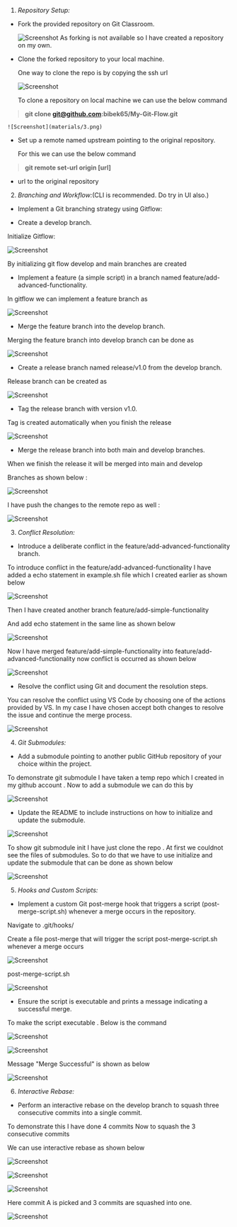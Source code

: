 1.  _Repository Setup:_

- Fork the provided repository on Git Classroom.

  ![Screenshot](materials/1.png)
  As forking is not available so I have created a repository on my own.

- Clone the forked repository to your local machine.

  One way to clone the repo is by copying the ssh url

  ![Screenshot](materials/2.png)

  To clone a repository on local machine we can use the below command

> **git clone git@github.com:bibek65/My-Git-Flow.git**

    ![Screenshot](materials/3.png)

- Set up a remote named upstream pointing to the original repository.

  For this we can use the below command

> **git remote set-url origin [url]**

- url to the original repository

2.  _Branching and Workflow:_(CLI is recommended. Do try in UI also.)

- Implement a Git branching strategy using Gitflow:

- Create a develop branch.

Initialize Gitflow:

![Screenshot](materials/4.png)

By initializing git flow develop and main branches are created

- Implement a feature (a simple script) in a branch named feature/add-advanced-functionality.

In gitflow we can implement a feature branch as

![Screenshot](materials/5.png)

- Merge the feature branch into the develop branch.

Merging the feature branch into develop branch can be done as

![Screenshot](materials/6.png)

- Create a release branch named release/v1.0 from the develop branch.

Release branch can be created as

![Screenshot](materials/7.png)

- Tag the release branch with version v1.0.

Tag is created automatically when you finish the release

![Screenshot](materials/8.png)

- Merge the release branch into both main and develop branches.

When we finish the release it will be merged into main and develop

Branches as shown below :

![Screenshot](materials/9.png)

I have push the changes to the remote repo as well :

![Screenshot](materials/10.png)

3.  _Conflict Resolution:_

- Introduce a deliberate conflict in the feature/add-advanced-functionality branch.

To introduce conflict in the feature/add-advanced-functionality I have added a echo statement in example.sh file which I created earlier as shown below

![Screenshot](materials/11.png)

Then I have created another branch feature/add-simple-functionality

And add echo statement in the same line as shown below

![Screenshot](materials/12.png)

Now I have merged feature/add-simple-functionality into feature/add-advanced-functionality now conflict is occurred as shown below

![Screenshot](materials/13.png)

- Resolve the conflict using Git and document the resolution steps.

You can resolve the conflict using VS Code by choosing one of the actions provided by VS. In my case I have chosen accept both changes to resolve the issue and continue the merge process.

![Screenshot](materials/14.png)

4. _Git Submodules:_

- Add a submodule pointing to another public GitHub repository of your choice within the project.

To demonstrate git submodule I have taken a temp repo which I created in my github account . Now to add a submodule we can do this by

![Screenshot](materials/15.png)

- Update the README to include instructions on how to initialize and update the submodule.

![Screenshot](materials/16.png)

To show git submodule init I have just clone the repo . At first we couldnot see the files of submodules. So to do that we have to use initialize and update the submodule that can be done as shown below

![Screenshot](materials/17.png)

5.  _Hooks and Custom Scripts:_

- Implement a custom Git post-merge hook that triggers a script (post-merge-script.sh) whenever a merge occurs in the repository.

Navigate to .git/hooks/

Create a file post-merge that will trigger the script post-merge-script.sh whenever a merge occurs

![Screenshot](materials/18.png)

post-merge-script.sh

![Screenshot](materials/19.png)

- Ensure the script is executable and prints a message indicating a successful merge.

To make the script executable . Below is the command

![Screenshot](materials/20.png)

![Screenshot](materials/21.png)

Message "Merge Successful" is shown as below

![Screenshot](materials/22.png)

6.  _Interactive Rebase:_

- Perform an interactive rebase on the develop branch to squash three consecutive commits into a single commit.

To demonstrate this I have done 4 commits Now to squash the 3 consecutive commits

We can use interactive rebase as shown below

![Screenshot](materials/23.png)

![Screenshot](materials/24.png)

![Screenshot](materials/25.png)

Here commit A is picked and 3 commits are squashed into one.

![Screenshot](materials/26.png)
